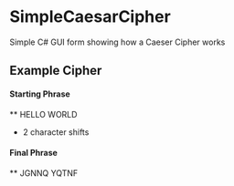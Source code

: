 # SimpleCaesarCipher

Simple C# GUI form showing how a Caeser Cipher works

## Example Cipher

#### Starting Phrase
** HELLO WORLD 
* 2 character shifts 
#### Final Phrase
** JGNNQ YQTNF 
